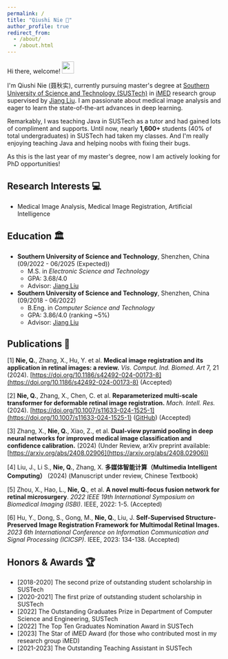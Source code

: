 ```yaml
---
permalink: /
title: "Qiushi Nie 🤗"
author_profile: true
redirect_from: 
  - /about/
  - /about.html
---
```


Hi there, welcome! <img src="https://media.giphy.com/media/hvRJCLFzcasrR4ia7z/giphy.gif" width="28">

I'm Qiushi Nie (聂秋实), currently pursuing master's degree at [Southern University of Science and Technology (SUSTech)](www.sustech.edu.cn) in [iMED](https://www.imed-lab.com/) research group supervised by [Jiang Liu](https://scholar.google.com.hk/citations?user=NHt3fUcAAAAJ). I am passionate about medical image analysis and eager to learn the state-of-the-art advances in deep learning.

Remarkably, I was teaching Java in SUSTech as a tutor and had gained lots of compliment and supports. Until now, nearly **1,600+** students (40% of total undergraduates) in SUSTech had taken my classes. And I'm really enjoying teaching Java and helping noobs with fixing their bugs.

As this is the last year of my master's degree, now I am actively looking for PhD opportunities! 

## Research Interests 💻

- Medical Image Analysis, Medical Image Registration, Artificial Intelligence

## Education 🏛

- **Southern University of Science and Technology**, Shenzhen, China (09/2022 - 06/2025 (Expected))
  - M.S. in *Electronic Science and Technology*
  - GPA: 3.68/4.0
  - Advisor: [Jiang Liu](https://scholar.google.com.hk/citations?user=NHt3fUcAAAAJ)
- **Southern University of Science and Technology**, Shenzhen, China (09/2018 - 06/2022)
  - B.Eng. in *Computer Science and Technology*
  - GPA: 3.86/4.0 (ranking ~5%)
  - Advisor: [Jiang Liu](https://scholar.google.com.hk/citations?user=NHt3fUcAAAAJ)

## Publications 📃

[1] **Nie, Q.**, Zhang, X., Hu, Y. et al. **Medical image registration and its application in retinal images: a review.** *Vis. Comput. Ind. Biomed. Art* 7, 21 (2024). [https://doi.org/10.1186/s42492-024-00173-8](https://doi.org/10.1186/s42492-024-00173-8) (Accepted)

[2] **Nie, Q.**, Zhang, X., Chen, C. et al. **Reparameterized multi-scale transformer for deformable retinal image registration.** *Mach. Intell. Res.* (2024). [https://doi.org/10.1007/s11633-024-1525-1](https://doi.org/10.1007/s11633-024-1525-1) ([GitHub](https://github.com/Tloops/RMFormer)) (Accepted) 

[3] Zhang, X., **Nie, Q.**, Xiao, Z., et al. **Dual-view pyramid pooling in deep neural networks for improved medical image classification and confidence calibration.** (2024) (Under Review, arXiv preprint available: [https://arxiv.org/abs/2408.02906](https://arxiv.org/abs/2408.02906))

[4] Liu, J., Li S., **Nie, Q.**, Zhang, X. **多媒体智能计算（Multimedia Intelligent Computing）**   (2024) (Manuscript under review, Chinese Textbook)

[5] Zhou, X., Hao, L., **Nie, Q.**, et al. **A novel multi-focus fusion network for retinal microsurgery**. *2022 IEEE 19th International Symposium on Biomedical Imaging (ISBI)*. IEEE, 2022: 1-5. (Accepted)

[6] Hu, Y., Dong, S., Gong, M., **Nie, Q.**, Liu, J. **Self-Supervised Structure-Preserved Image Registration Framework for Multimodal Retinal Images.** *2023 6th International Conference on Information Communication and Signal Processing (ICICSP)*. IEEE, 2023: 134-138. (Accepted)

## Honors & Awards 🏆

- [2018-2020] The second prize of outstanding student scholarship in SUSTech
- [2020-2021] The first prize of outstanding student scholarship in SUSTech
- [2022] The Outstanding Graduates Prize in Department of Computer Science and Engineering, SUSTech
- [2022] The Top Ten Graduates Nomination Award in SUSTech
- [2023] The Star of iMED Award (for those who contributed most in my research group iMED)
- [2021-2023] The Outstanding Teaching Assistant in SUSTech

